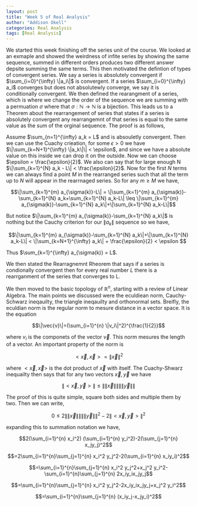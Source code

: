 ```yaml
---
layout: post
title: "Week 5 of Real Analysis"
author: "Addison Okell"
categories: Real Analysis
tags: [Real Analysis]
---
```


We started this week finishing off the series unit of the course. We looked at an exmaple and showed the weirdness of infite series by showing the same sequence, summed in different orders produces two different answer depsite summing the same terms. This then motivated the defintion of types of convergent series. We say a series is absolutely convergent if $\sum_{i=0}^{\infty} \|a_i\|$ is convergent. If a series $\sum_{i=0}^{\infty} a_i$ converges but does not absolutewly converge, we say it is conditionally convergent. We then defined the rearangment of a series, which is where we change the order of the sequence we are summing with a permuation $\sigma$ where that $\sigma : \mathbb{N} \to \mathbb{N}$ is a bijection. This leads us to a Theorem about the rearrangement of series that states if a series is absolutely convergent any rearrangemnt of that series is equal to the same value as the sum of the orginal sequence. The proof is as follows, 

Assume $\sum_{n=1}^{\infty} a_k = L$ and is absouletly convergent. Then we can use the Cuachy crieation, for some $\epsilon > 0$ we have $\|\sum_{k=N+1}^{\infty} \|a_k\|\| < \epsilon$, and since we have a absolute value on this inside we can drop it on the outside. Now we can choose $\epsilon = \frac{\epsilon}{2}$. We also can say that for large enough N $\|\sum_{k=1}^{N} a_k - L\| < \frac{\epsilon}{2}$. Now for the first $N$ terms we can always find a point $M$ in the rearranged series such that all the term up to $N$ will appear in the rearrnaged series. So for any $m \geq M$ we have,

$$\|\sum_{k=1}^{m} a_{\sigma(k)}-L\| = \|\sum_{k=1}^{m} a_{\sigma(k)}-\sum_{k=1}^{N} a_k+\sum_{k=1}^{N} a_k-L\| \leq \|\sum_{k=1}^{m} a_{\sigma(k)}-\sum_{k=1}^{N} a_k\|+\|\sum_{k=1}^{N} a_k-L\|$$

But notice $\|\sum_{k=1}^{m} a_{\sigma(k)}-\sum_{k=1}^{N} a_k\|$ is nothing but the Cauchy criterion for our $\|a_k\|$ sequence so we have,

$$\|\sum_{k=1}^{m} a_{\sigma(k)}-\sum_{k=1}^{N} a_k\|+\|\sum_{k=1}^{N} a_k-L\| < \|\sum_{k=N+1}^{\infty} a_k\| + \frac{\epsilon}{2} < \epsilon $$

Thus $\sum_{k=1}^{\infty} a_{\sigma(k)} = L$.

We then stated the Rearragnemnt Rheorem that says if a series is condionally convergent then for every real number $L$ there is a rearrganment of the series that converges to L.

We then moved to the basic topology of $\mathbb{R}^n$, starting with a review of Linear Algebra. The main points we discussed were the eculdiean norm, Cauchy-Schwarz ineqauilty, the triangle ineqauilty and orthonormal sets. Breifly, the eculdian norm is the regular norm to mesure distance in a vector space. It is the equation 

$$\|\vec{v}\|=(\sum_{i=1}^{n} \|v_i\|^2)^{\frac{1}{2}}$$ 

where $v_i$ is the componets of the vector $\vec{v}$. This norm mesures the length of a vector. An important property of the norm is 

$$< \vec{x},\vec{x} > =\|\vec{x}\|^2$$ 

where $<\vec{x},\vec{x}>$ is the dot product of $\vec{x}$ with itself. The Cuachy-Shwarz inequailty then says that for any two vectors $\vec{x}, \vec{y}$ we have 

$$\|<\vec{x},\vec{y}>\| \leq \|\|\vec{x}\|\|\|\|\vec{y}\|\|$$ 

The proof of this is quite simple, square both sides and multiple them by two. Then we can write,

$$0 \leq 2\|\|\vec{x}\|\|\|\|\vec{y}\|\|^2-2\|<\vec{x},\vec{y}>\|^2$$ 

expanding this to summation notation we have,

$$2(\sum_{i=1}^{n} x_i^2) (\sum_{i=1}^{n} y_i^2)-2(\sum_{j=1}^{n} x_jy_j)^2$$

$$=2\sum_{i=1}^{n}\sum_{j=1}^{n} x_i^2 y_j^2-2(\sum_{i=1}^{n} x_iy_i)^2$$

$$=\sum_{i=1}^{n}\sum_{j=1}^{n} x_i^2 y_j^2+x_j^2 y_i^2-\sum_{i=1}^{n}\sum_{j=1}^{n} 2x_iy_ix_jy_j$$

$$=\sum_{i=1}^{n}\sum_{j=1}^{n} x_i^2 y_j^2-2x_iy_ix_jy_j+x_j^2 y_i^2$$

$$=\sum_{i=1}^{n}\sum_{j=1}^{n} (x_iy_j-x_jy_i)^2$$
